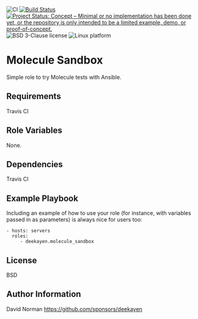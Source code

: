 ![CI](https://github.com/deekayen/ansible-role-molecule_sandbox/workflows/CI/badge.svg?branch=main) [![Build Status](https://travis-ci.org/deekayen/ansible-role-molecule_sandbox.svg?branch=main)](https://travis-ci.org/deekayen/ansible-role-molecule_sandbox) [![Project Status: Concept – Minimal or no implementation has been done yet, or the repository is only intended to be a limited example, demo, or proof-of-concept.](https://www.repostatus.org/badges/latest/concept.svg)](https://www.repostatus.org/#concept) ![BSD 3-Clause license](https://img.shields.io/badge/license-BSD%203--Clause-blue) ![Linux platform](https://img.shields.io/badge/platform-linux-lightgrey)

Molecule Sandbox
=========

Simple role to try Molecule tests with Ansible.

Requirements
------------

Travis CI

Role Variables
--------------

None.

Dependencies
------------

Travis CI

Example Playbook
----------------

Including an example of how to use your role (for instance, with variables
passed in as parameters) is always nice for users too:

    - hosts: servers
      roles:
         - deekayen.molecule_sandbox

License
-------

BSD

Author Information
------------------

David Norman
https://github.com/sponsors/deekayen
